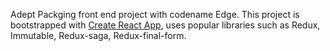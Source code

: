 Adept Packging front end project with codename Edge.
This project is bootstrapped with [Create React App](https://github.com/facebookincubator/create-react-app), uses popular libraries such as Redux, Immutable, Redux-saga, Redux-final-form.